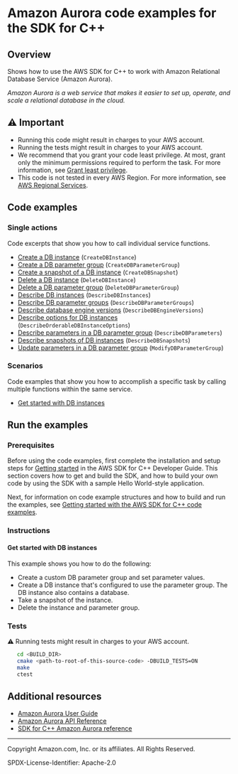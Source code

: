<!--Generated by WRITEME on 2023-02-15 19:59:47.927677 (UTC)-->
# Amazon Aurora code examples for the SDK for C++

## Overview

Shows how to use the AWS SDK for C++ to work with Amazon Relational Database Service (Amazon Aurora).

<!--custom.overview.start-->
<!--custom.overview.end-->

*Amazon Aurora is a web service that makes it easier to set up, operate, and scale a relational database in the cloud.*

## ⚠ Important

* Running this code might result in charges to your AWS account.
* Running the tests might result in charges to your AWS account.
* We recommend that you grant your code least privilege. At most, grant only the minimum permissions required to perform the task. For more information, see [Grant least privilege](https://docs.aws.amazon.com/IAM/latest/UserGuide/best-practices.html#grant-least-privilege).
* This code is not tested in every AWS Region. For more information, see [AWS Regional Services](https://aws.amazon.com/about-aws/global-infrastructure/regional-product-services).

<!--custom.important.start-->
<!--custom.important.end-->

## Code examples
### Single actions

Code excerpts that show you how to call individual service functions.

* [Create a DB instance](getting_started_with_db_clusters.cpp#L483) (`CreateDBInstance`)
* [Create a DB parameter group](getting_started_with_db_clusters.cpp#L315) (`CreateDBParameterGroup`)
* [Create a snapshot of a DB instance](getting_started_with_db_clusters.cpp#L561) (`CreateDBSnapshot`)
* [Delete a DB instance](getting_started_with_db_clusters.cpp#L852) (`DeleteDBInstance`)
* [Delete a DB parameter group](getting_started_with_db_clusters.cpp#L906) (`DeleteDBParameterGroup`)
* [Describe DB instances](getting_started_with_db_clusters.cpp#L747) (`DescribeDBInstances`)
* [Describe DB parameter groups](getting_started_with_db_clusters.cpp#L277) (`DescribeDBParameterGroups`)
* [Describe database engine versions](getting_started_with_db_clusters.cpp#L713) (`DescribeDBEngineVersions`)
* [Describe options for DB instances](getting_started_with_db_clusters.cpp#L786) (`DescribeOrderableDBInstanceOptions`)
* [Describe parameters in a DB parameter group](getting_started_with_db_clusters.cpp#L656) (`DescribeDBParameters`)
* [Describe snapshots of DB instances](getting_started_with_db_clusters.cpp#L599) (`DescribeDBSnapshots`)
* [Update parameters in a DB parameter group](getting_started_with_db_clusters.cpp#L384) (`ModifyDBParameterGroup`)

### Scenarios

Code examples that show you how to accomplish a specific task by calling multiple
functions within the same service.

* [Get started with DB instances](getting_started_with_db_clusters.cpp) 

## Run the examples

### Prerequisites



Before using the code examples, first complete the installation and setup steps
for [Getting started](https://docs.aws.amazon.com/sdk-for-cpp/v1/developer-guide/getting-started.html) in the AWS SDK for
C++ Developer Guide.
This section covers how to get and build the SDK, and how to build your own code by using the SDK with a
sample Hello World-style application.

Next, for information on code example structures and how to build and run the examples, see [Getting started with the AWS SDK for C++ code examples](https://docs.aws.amazon.com/sdk-for-cpp/v1/developer-guide/getting-started-code-examples.html).


<!--custom.prerequisites.start-->
<!--custom.prerequisites.end-->

### Instructions

<!--custom.instructions.start-->
<!--custom.instructions.end-->


#### Get started with DB instances

This example shows you how to do the following:

* Create a custom DB parameter group and set parameter values.
* Create a DB instance that's configured to use the parameter group. The DB instance also contains a database.
* Take a snapshot of the instance.
* Delete the instance and parameter group.

<!--custom.scenarios.rds_Scenario_GetStartedInstances.start-->
<!--custom.scenarios.rds_Scenario_GetStartedInstances.end-->

### Tests

⚠ Running tests might result in charges to your AWS account.



```sh
   cd <BUILD_DIR>
   cmake <path-to-root-of-this-source-code> -DBUILD_TESTS=ON
   make
   ctest
```


<!--custom.tests.start-->
<!--custom.tests.end-->

## Additional resources

* [Amazon Aurora User Guide](https://docs.aws.amazon.com/AmazonRDS/latest/UserGuide/Welcome.html)
* [Amazon Aurora API Reference](https://docs.aws.amazon.com/AmazonRDS/latest/APIReference/Welcome.html)
* [SDK for C++ Amazon Aurora reference](https://sdk.amazonaws.com/cpp/api/LATEST/aws-cpp-sdk-rds/html/annotated.html)

<!--custom.resources.start-->
<!--custom.resources.end-->

---

Copyright Amazon.com, Inc. or its affiliates. All Rights Reserved.

SPDX-License-Identifier: Apache-2.0